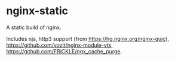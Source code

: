 # nginx-static

A static build of nginx.

Includes njs, http3 support (from https://hg.nginx.org/nginx-quic), https://github.com/vozlt/nginx-module-vts, https://github.com/FRiCKLE/ngx_cache_purge.
